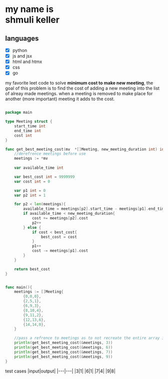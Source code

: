 # my name is <br> shmuli keller </br>

## languages

- [x] python
- [x] js and jsx
- [x] html and htmx
- [x] css
- [x] go

my favorite leet code to solve
**minimum cost to make new meeting**,
the goal of this problem is to find the cost of adding a new meeting into the list of alreay made meetings.
when a meeting is removed to make place for another (more important) meeting it adds to the cost.

```go

package main

type Meeting struct {
	start_time int
	end_time int
	cost int
}

func get_best_meeting_cost(mv  *[]Meeting, new_meeting_duration int) int {
	//derefrence meetings before use
	meetings := *mv
	
	var available_time int

	var best_cost int = 9999999
	var cost int = 0

	var p1 int = 0
	var p2 int = 1

	for p2 < len(meetings){
		available_time = meetings[p2].start_time - meetings[p1].end_time
		if available_time < new_meeting_duration{
			cost += meetings[p2].cost
			p2++
		} else {
			if cost < best_cost{
				best_cost = cost
			}
			p1++
			cost -= meetings[p1].cost
		}
	}

	return best_cost
}


func main(){
	meetings := []Meeting{
		{0,0,0},
		{2,5,1},
		{6,9,3},
		{8,10,4},
		{9,11,2},
		{12,13,6},
		{14,14,0},
	}

	//pass a refrence to meetings as to not recreate the entire array in memory.
	println(get_best_meeting_cost(&meetings, 3))
	println(get_best_meeting_cost(&meetings, 6))
	println(get_best_meeting_cost(&meetings, 7))
	println(get_best_meeting_cost(&meetings, 9))
}
```
test cases
|input|output|
|---|---|
|3|1|
|6|1|
|7|4|
|9|8|



